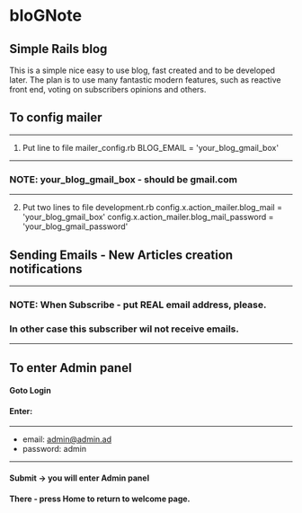 # bloGNote
Simple Rails blog
------------------
This is a simple nice easy to use blog, fast created and to be developed later.
The plan is to use many fantastic modern features, such as reactive front end, voting on subscribers opinions and others.


## To config mailer
------------------------
1. Put line to file mailer_config.rb
BLOG_EMAIL = 'your_blog_gmail_box'
--------------------------------------------
### NOTE: your_blog_gmail_box - should be gmail.com
--------------------------------------------------------

2. Put two lines to file development.rb
  config.x.action_mailer.blog_mail = 'your_blog_gmail_box'
  config.x.action_mailer.blog_mail_password = 'your_blog_gmail_password'


## Sending Emails - New Articles creation notifications
-------------------------------------------------------
### NOTE: When Subscribe - put REAL email address, please.
### In other case this subscriber wil not receive emails.
-----------------------------------------------------------

## To enter Admin panel

#### Goto Login
#### Enter:
------------------------------------------------------------
- email: admin@admin.ad
- password: admin
----------------------------------------------------------------------------
#### Submit -> you will enter Admin panel
#### There - press Home to return to welcome page.

